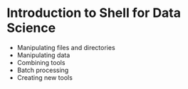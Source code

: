 # Introduction to Shell for Data Science #

* Manipulating files and directories
* Manipulating data
* Combining tools
* Batch processing
* Creating new tools
